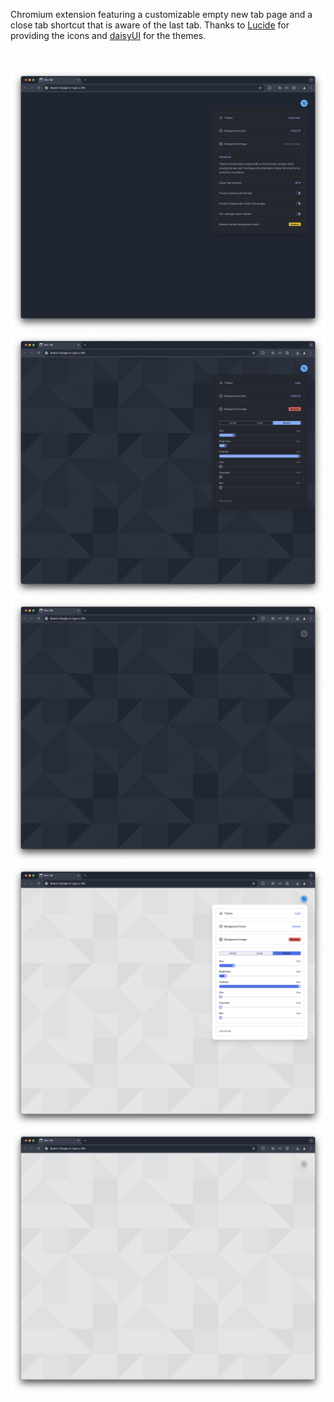 Chromium extension featuring a customizable empty new tab page and a close tab shortcut that is aware of the last tab.
Thanks to <a href="https://lucide.dev/">Lucide</a> for providing the icons and <a href="https://daisyui.com/">daisyUI</a> for the themes.

<br>

![](/metadata/tabber-1.png)
![](/metadata/tabber-2.png)
![](/metadata/tabber-3.png)
![](/metadata/tabber-4.png)
![](/metadata/tabber-5.png)
